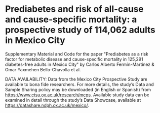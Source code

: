 # Prediabetes and risk of all-cause and cause-specific mortality: a prospective study of 114,062 adults in Mexico City

Supplementary Material and Code for the paper "Prediabetes as a risk factor for metabolic disease and cause-specific mortality in 125,291 diabetes-free adults in Mexico City" by Carlos Alberto Fermín-Martínez & Omar Yaxmehen Bello-Chavolla et al.

DATA AVAILABILITY: Data from the Mexico City Prospective Study are available to bona fide researchers. For more details, the study’s Data and Sample Sharing policy may be downloaded (in English or Spanish) from https://www.ctsu.ox.ac.uk/research/mcps. Available study data can be examined in detail through the study’s Data Showcase, available at https://datashare.ndph.ox.ac.uk/mexico/.
